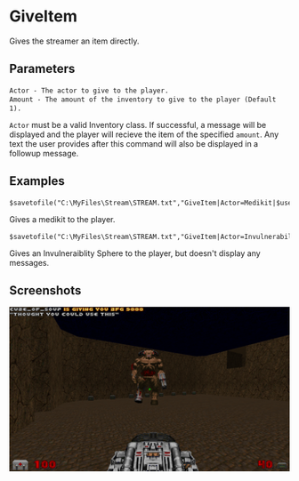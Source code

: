 # GiveItem

Gives the streamer an item directly.

## Parameters
```
Actor - The actor to give to the player.
Amount - The amount of the inventory to give to the player (Default 1).
```

`Actor` must be a valid Inventory class. If successful, a message will be displayed and the player will recieve the item of the specified `amount`. Any text the user provides after this command will also be displayed in a followup message.

## Examples

```
$savetofile("C:\MyFiles\Stream\STREAM.txt","GiveItem|Actor=Medikit|$username|$dummyormsg")
```
Gives a medikit to the player.

```
$savetofile("C:\MyFiles\Stream\STREAM.txt","GiveItem|Actor=InvulnerabilitySphere,NoNotify=true|$username|$dummyormsg")
```
Gives an Invulneraiblity Sphere to the player, but doesn't display any messages.

## Screenshots

![screenshot_giveitem](../screenshots/screenshot_giveitem.png)

